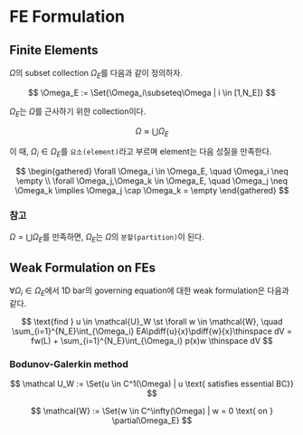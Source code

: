 # FE Formulation
## Finite Elements
$\Omega$의 subset collection $\Omega_E$를 다음과 같이 정의하자.

$$ \Omega_E := \Set{\Omega_i\subseteq\Omega | i \in [1,N_E]} $$

$\Omega_E$는 $\Omega$를 근사하기 위한 collection이다.

$$ \Omega \approx \bigcup \Omega_E $$

이 때, $\Omega_i \in \Omega_E$를 `요소(element)`라고 부르며 element는 다음 성질을 만족한다.

$$ \begin{gathered} \forall \Omega_i \in \Omega_E, \quad \Omega_i \neq \empty \\ \forall \Omega_j,\Omega_k \in \Omega_E, \quad \Omega_j \neq \Omega_k \implies \Omega_j \cap \Omega_k = \empty \end{gathered} $$

### 참고
$\Omega = \bigcup\Omega_E$를 만족하면, $\Omega_E$는 $\Omega$의 `분할(partition)`이 된다.

## Weak Formulation on FEs
$\forall \Omega_i \in \Omega_E$에서 1D bar의 governing equation에 대한 weak formulation은 다음과 같다.

$$ \text{find } u \in \mathcal{U}_W \st \forall w \in \mathcal{W}, \quad \sum_{i=1}^{N_E}\int_{\Omega_i} EA\pdiff{u}{x}\pdiff{w}{x}\thinspace dV = fw(L) + \sum_{i=1}^{N_E}\int_{\Omega_i} p(x)w \thinspace dV $$

### Bodunov-Galerkin method




$$ \mathcal U_W := \Set{u \in C^1(\Omega) | u \text{ satisfies essential BC}} $$

$$ \mathcal{W} := \Set{w \in C^\infty(\Omega) | w = 0 \text{ on } \partial\Omega_E} $$